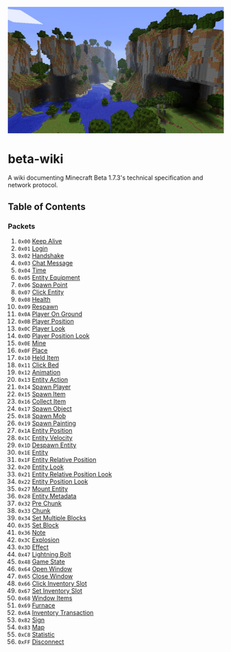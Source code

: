 ![](banner.jpg)

# beta-wiki
A wiki documenting Minecraft Beta 1.7.3's technical specification and network protocol.

## Table of Contents
### Packets
1. `0x00` [Keep Alive](packets/000-keep-alive.md)
2. `0x01` [Login](packets/001-login.md)
3. `0x02` [Handshake](packets/002-handshake.md)
4. `0x03` [Chat Message](packets/003-chat-message.md)
5. `0x04` [Time](packets/004-time.md)
6. `0x05` [Entity Equipment](packets/005-entity-equipment.md)
7. `0x06` [Spawn Point](packets/006-spawn-point.md)
8. `0x07` [Click Entity](packets/007-click-entity.md)
9. `0x08` [Health](packets/008-health.md)
10. `0x09` [Respawn](packets/009-respawn.md)
11. `0x0A` [Player On Ground](packets/010-player-on-ground.md)
12. `0x0B` [Player Position](packets/011-player-position.md)
13. `0x0C` [Player Look](packets/012-player-look.md)
14. `0x0D` [Player Position Look](packets/013-player-position-look.md)
15. `0x0E` [Mine](packets/014-mine.md)
16. `0x0F` [Place](packets/015-place.md)
17. `0x10` [Held Item](packets/016-held-item.md)
18. `0x11` [Click Bed](packets/017-click-bed.md)
19. `0x12` [Animation](packets/018-animation.md)
20. `0x13` [Entity Action](packets/019-entity-action.md)
21. `0x14` [Spawn Player](packets/020-spawn-player.md)
22. `0x15` [Spawn Item](packets/021-spawn-item.md)
23. `0x16` [Collect Item](packets/022-collect-item.md)
24. `0x17` [Spawn Object](packets/023-spawn-object.md)
25. `0x18` [Spawn Mob](packets/024-spawn-mob.md)
26. `0x19` [Spawn Painting](packets/025-spawn-painting.md)
27. `0x1A` [Entity Position](packets/026-entity-position.md)
28. `0x1C` [Entity Velocity](packets/027-entity-velocity.md)
29. `0x1D` [Despawn Entity](packets/029-despawn-entity.md)
30. `0x1E` [Entity](packets/030-entity.md)
31. `0x1F` [Entity Relative Position](packets/031-entity-relative-position.md)
32. `0x20` [Entity Look](packets/032-entity-look.md)
33. `0x21` [Entity Relative Position Look](packets/033-entity-relative-position-look.md)
34. `0x22` [Entity Position Look](packets/034-entity-position-look.md)
35. `0x27` [Mount Entity](packets/039-mount-entity.md)
36. `0x28` [Entity Metadata](packets/040-entity-metadata.md)
37. `0x32` [Pre Chunk](packets/050-pre-chunk.md)
38. `0x33` [Chunk](packets/051-chunk.md)
39. `0x34` [Set Multiple Blocks](packets/052-set-multiple-blocks.md)
40. `0x35` [Set Block](packets/053-set-block.md)
41. `0x36` [Note](packets/054-note.md)
42. `0x3C` [Explosion](packets/060-explosion.md)
43. `0x3D` [Effect](packets/061-effect.md)
44. `0x47` [Lightning Bolt](packets/071-lightning-bolt.md)
45. `0x48` [Game State](packets/072-game-state.md)
46. `0x64` [Open Window](packets/100-open-window.md)
47. `0x65` [Close Window](packets/101-close-window.md)
48. `0x66` [Click Inventory Slot](packets/102-click-inventory-slot.md)
49. `0x67` [Set Inventory Slot](packets/103-set-inventory-slot.md)
50. `0x68` [Window Items](packets/104-window-items.md)
51. `0x69` [Furnace](packets/105-furnace.md)
52. `0x6A` [Inventory Transaction](packets/106-inventory-transaction.md)
53. `0x82` [Sign](packets/130-sign.md)
54. `0x83` [Map](packets/131-map.md)
55. `0xC8` [Statistic](packets/200-statistic.md)
56. `0xFF` [Disconnect](packets/255-disconnect.md)
